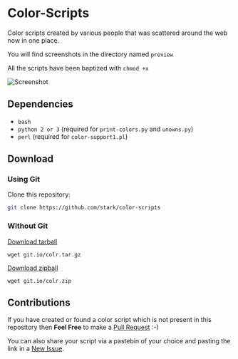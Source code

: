# Color-Scripts

Color scripts created by various people that was scattered around the web now in one place.

You will find screenshots in the directory named `preview`

All the scripts have been baptized with `chmod +x`

![Screenshot](http://i.imgur.com/tyA72c7.png)

## Dependencies

- `bash`
- `python 2 or 3` (required for `print-colors.py` and `unowns.py`)
- `perl` (required for `color-support1.pl`)

## Download

### Using Git

Clone this repository:
```sh
git clone https://github.com/stark/color-scripts
```

### Without Git

[Download tarball](https://git.io/colr.tar.gz)
```
wget git.io/colr.tar.gz
```

[Download zipball](https://git.io/colr.zip)
```
wget git.io/colr.zip
```

## Contributions

If you have created or found a color script which is not present in this repository then **Feel Free** to make a [Pull Request](https://github.com/stark/Color-Scripts/pulls) :-)

You can also share your script via a pastebin of your choice and pasting the link in a [New Issue](https://github.com/stark/Color-Scripts/issues).
